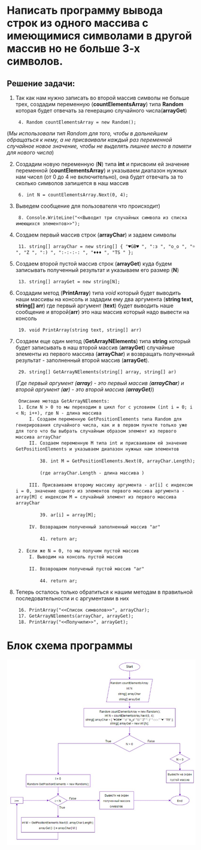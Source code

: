 # Написать программу вывода строк из одного массива с имеющимися символами в другой массив но не больше 3-х символов.

## Решение задачи:

1. Так как нам нужно записать во второй массив символы не больше трех, создадим переменную (**countElementsArray**) типа **Random** которая будет отвечать за генерацию случайного числа(**arrayGet**)

        4. Random countElementsArray = new Random();

(_Мы использовали тип Random для того, чтобы в дальнейшем обращаться к нему, а не присваивали каждый раз переменной случайное новое значение, чтобы не выделять лишнее место в памяти для нового числа_)

2. Создадим новую переменную (**N**) типа **int** и присвоим ей значение переменной (**countElementsArray**) и указываем диапазон нужных нам чисел (от 0 до 4 не включительно), она будет отвечать за то сколько символов запишется в наш массив

        6. int N = countElementsArray.Next(0, 4);

3. Выведем сообщение для пользователя что происходит)

        8. Console.WriteLine("<<Выводит три случайных символа из списка имеющихся элементов>>");

4. Создаем первый массив строк (**arrayChar**) и задаем символы

        11. string[] arrayChar = new string[] { "♥GB♥ ", ":з ", "o_o ", "☼ ", "Z ", ":) ", ":-:-:-: ", "♦♦♦ ", "TS " };
    
5. Создаем второй пустой массив строк (**arrayGet**) куда будем записывать полученный результат и указываем его размер (**N**)

        13. string[] arrayGet = new string[N];

6. Создадим метод (**PrintArray**) типа *void* который будет выводить наши массивы на консоль и зададим ему два аргумента (**string text, string[] arr**) где первый аргумент (**text**) будет выводить наше сообщение и второй(**arr**) это наш массив который надо вывести на консоль

        19. void PrintArray(string text, string[] arr)

7. Создаем еще один метод (**GetArrayNElements**) типа **string** который будет записывать в наш второй массив (**arrayGet**) случайные элементы из первого массива (**arrayChar**) и возвращать полученный результат - заполненный второй массив (**arrayGet**). 

        29. string[] GetArrayNElements(string[] array, string[] ar)
    
    (_Где первый аргумент (**array**) - это первый массив (**arrayChar**) и второй аргумент (**ar**) - это второй массив (**arrayGet**)_)

        Описание метода GetArrayNElements:
        1. Если N > 0 то мы переходим в цикл for с условием (int i = 0; i < N; i++), где N - длина массива 
            I. Создаем переменную GetPositionElements типа Random для генерирования случайного числа, как и в первом пункте только уже для того что бы выбрать случайным образом элемент из первого массива arrayChar
            II. Создаем переменную M типа int и присваиваем ей значение GetPositionElements и указываем диапазон нужных нам элементов 
            
                38. int M = GetPositionElements.Next(0, arrayChar.Length);

                (где arrayChar.Length - длина массива )
        
            III. Присваиваем второму массиву аргумента - ar[i] c индексом i = 0, значение одного из элементов первого массива аргумента - array[M] с индексом M = случайный элемент из первого массива arrayChar

                39. ar[i] = array[M];

            IV. Возвращаем полученный заполненный массив "ar"

                41. return ar;

        2. Если же N = 0, то мы получим пустой массив
            I. Выводим на консоль пустой массив
            
            II. Возврощаем полученый пустой массив "ar"  
              
                44. return ar;


8. Теперь осталось только обратиться к нашим методам в правильной последовательности и с аргументами в них

        16. PrintArray("<<Список символов>>", arrayChar);
        17. GetArrayNElements(arrayChar, arrayGet);
        18. PrintArray("<<Получили>>", arrayGet);   

# Блок схема программы

![Блок схема](Block_scheme.jpg)
